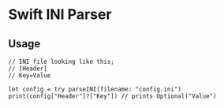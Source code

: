 # Swift INI Parser

## Usage

    // INI file looking like this;
    // [Header]
    // Key=Value

    let config = try parseINI(filename: "config.ini")
    print(config["Header"]?["Key"]) // prints Optional("Value")

